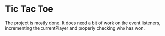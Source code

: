 # Tic Tac Toe 

The project is mostly done. It does need a bit of work on the event listeners, incrementing the currentPlayer and properly checking who has won.


